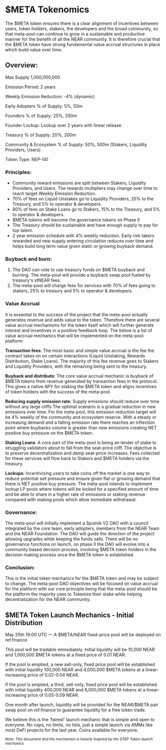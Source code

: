 # $META Tokenomics

The $META token ensures there is a clear alignment of incentives between users, token holders, stakers, the developers and the broad community, so that meta-pool can continue to grow in a sustainable and productive manner for the benefit of all the NEAR community. It is therefore crucial that the $META token have strong fundamental value accrual structures in place which build value over time.

## Overview:

Max Supply 1,000,000,000

Emission Period: 2 years

Weekly Emission Reduction: -4% (dynamic)

Early Adopters % of Supply: 5%, 50m

Founders % of Supply: 25%, 250m

Founder Lockup: Lockup over 2 years with linear release.

Treasury % of Supply: 20%, 200m

Community & Ecosystem % of Supply: 50%, 500m (Stakers, Liquidity Providers, Users)

Token Type: NEP-141

### Principles:

* Community reward emissions are split between Stakers, Liquidity Providers, and Users. The rewards multipliers may change over time to reach target Weekly Emission Reduction.
* 70% of fees on Liquid Unstakes go to Liquidity Providers, 25% to the Treasury, and 5% to operator & developers.
* 80% of fees on Stake Loans go to Stakers, 15% to the Treasury, and 5% to operator & developers.
* $META tokens will become the governance tokens on Phase II
* The Treasury should be sustainable and have enough supply to pay for top talent.
* 2 year emission schedule with 4% weekly reduction. Early risk takers rewarded and new supply entering circulation reduces over time and helps build long term value given static or growing buyback demand. 

### Buyback and burn:

1. The DAO can vote to use treasury funds on $META buyback and burning. The meta-pool will provide a buyback swap pool fueled by treasury's stNEAR fees.
1. The meta-pool will charge fees for services with 70% of fees going to stakers, 25% to treasury and 5% to operator & developers.

### Value Accrual
It is essential to the success of the project that the meta-pool actually generates revenue and adds value to the token. Therefore there are several value accrual mechanisms for the token itself which will further generate interest and incentives in a positive feedback loop. The below is a list of value accrual mechanics that will be implemented on the meta-pool platform:

**Transaction fees**: The most basic and simple value accrual is the fee the contract takes on on certain interactions (Liquid Unstaking, Rewards Distribution, Stake Loans). The majority of this fee revenue goes to Stakers and Liquidity Providers, with the remaining being sent to the treasury.

**Buyback and distribute**: The core value accrual mechanic is buyback of $META tokens from revenue generated by transaction fees in the protocol. This gives a native APY for staking the $META token and aligns incentives of token holders with the success of the meta-pool.

**Reducing supply emission rate**: Supply emissions should reduce over time without any large cliffs  The optimal scenario is a gradual reduction in new emissions over time. For the meta-pool, this emission reduction target will be 4% weekly of the community and ecosystem reserve. With a steady or increasing demand and a falling emission rate there reaches an inflection point where buybacks volume is greater than new emissions creating NET positive buy pressure on the $META token.

**Staking Loans**: A core part of the meta-pool is being an lender of stake to struggling validators about to fall from the seat-price cliff. The objective is to preserve decentralization and damp seat-price increases. Fees collected for these services will flow back to Stakers and $META holders via the treasury.

**Lockups**: Incentivizing users to take coins off the market is one way to reduce potential sell pressure and ensure given flat or growing demand that there is NET positive buy pressure. The meta-pool intends to implement lockup LP pools where tokens will be locked for a specified amount of time and be able to share in a higher rate of emissions or staking revenue compared with staking pools which allow immediate withdrawal.

### Governance:
The meta-pool will initially implement a Sputnik V2 DAO with a council integrated by the core team, early adopters, members from the NEAR Team and the NEAR Foundation. The DAO will guide the direction of the project allowing upgrades while keeping the funds safe. There will be no governance functions on launch, on phase II the DAO will evolve into a community based decision process, involving $META token holders in the decision making process once the $META token is established.

### Conclusion:
This is the initial token mechanics for the $META token and may be subject to change. The meta-pool DAO objectives will be focused on value accrual for the platform with our core principle being that the meta-pool should be the platform the majority uses to Tokenize their stake while helping decentralization for the NEAR community. 
## $META Token Launch Mechanics - Initial Distribution

May 25th 19:00 UTC — A $META/NEAR fixed-price pool will be deployed on ref.finance 

This pool will be tradable immediately, Initial liquidity will be 10,000 NEAR and 1,000,000 $META tokens at a fixed price of 0.01 NEAR. 

If the pool is emptied, a new sell-only, fixed price pool will be established with initial liquidity 100,000 NEAR and 4,000,000 $META tokens at a linear-increasing price of 0.02-0.04 NEAR. 

If the pool is emptied, a third, sell-only, fixed price pool will be established with initial liquidity 400,000 NEAR and 8,000,000 $META tokens at a linear-increasing price of 0.05-0.09 NEAR. 

One month after launch, liquidity will be provided for the NEAR/$META pair swap pool on ref.finance to guarantee liquidity for a free token trade.

We believe this is the ‘fairest’ launch mechanic that is simple and open to everyone. No caps, no limits, no lists, just a simple launch via AMMs like most DeFi projects for the last year. Coins available for everyone.

<small>*Note: This document and the mechanism is heavily inspired by the STEP Token launch mechanics*</small>